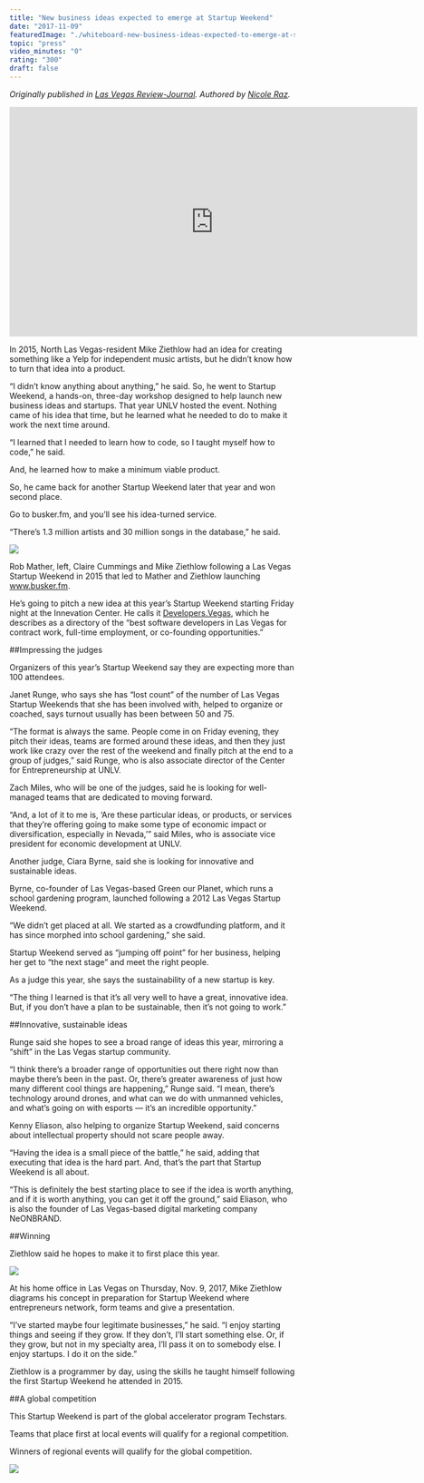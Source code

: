 ```yaml
---
title: "New business ideas expected to emerge at Startup Weekend"
date: "2017-11-09"
featuredImage: "./whiteboard-new-business-ideas-expected-to-emerge-at-startup-weekend-mike-zetlow.jpg"
topic: "press"
video_minutes: "0"
rating: "300"
draft: false
---
```


*Originally published in [Las Vegas Review-Journal](https://www.reviewjournal.com/business/entrepreneurs/new-business-ideas-expected-to-emerge-at-startup-weekend/). Authored by [Nicole Raz](https://twitter.com/JournalistNikki).*

<iframe width="720" height="405" src="https://www.youtube.com/embed/ZanbBDHXogY?rel=0" frameborder="0" allow="autoplay; encrypted-media" allowfullscreen></iframe>

<br/>

In 2015, North Las Vegas-resident Mike Ziethlow had an idea for creating something like a Yelp for independent music artists, but he didn’t know how to turn that idea into a product.

“I didn’t know anything about anything,” he said. So, he went to Startup Weekend, a hands-on, three-day workshop designed to help launch new business ideas and startups. That year UNLV hosted the event. Nothing came of his idea that time, but he learned what he needed to do to make it work the next time around.

“I learned that I needed to learn how to code, so I taught myself how to code,” he said.

And, he learned how to make a minimum viable product.

So, he came back for another Startup Weekend later that year and won second place.

Go to busker.fm, and you’ll see his idea-turned service.

“There’s 1.3 million artists and 30 million songs in the database,” he said.

![](busker-fm-new-business-ideas-expected-to-emerge-at-startup-weekend-mike-zetlow.jpg)

<figcaption>

Rob Mather, left, Claire Cummings and Mike Ziethlow following a Las Vegas Startup Weekend in 2015 that led to Mather and Ziethlow launching www.busker.fm.

</figcaption>

He’s going to pitch a new idea at this year’s Startup Weekend starting Friday night at the Innevation Center. He calls it [Developers.Vegas](http://developers.vegas/), which he describes as a directory of the “best software developers in Las Vegas for contract work, full-time employment, or co-founding opportunities.”

##Impressing the judges

Organizers of this year’s Startup Weekend say they are expecting more than 100 attendees.

Janet Runge, who says she has “lost count” of the number of Las Vegas Startup Weekends that she has been involved with, helped to organize or coached, says turnout usually has been between 50 and 75.

“The format is always the same. People come in on Friday evening, they pitch their ideas, teams are formed around these ideas, and then they just work like crazy over the rest of the weekend and finally pitch at the end to a group of judges,” said Runge, who is also associate director of the Center for Entrepreneurship at UNLV.

Zach Miles, who will be one of the judges, said he is looking for well-managed teams that are dedicated to moving forward.

“And, a lot of it to me is, ‘Are these particular ideas, or products, or services that they’re offering going to make some type of economic impact or diversification, especially in Nevada,’” said Miles, who is associate vice president for economic development at UNLV.

Another judge, Ciara Byrne, said she is looking for innovative and sustainable ideas.

Byrne, co-founder of Las Vegas-based Green our Planet, which runs a school gardening program, launched following a 2012 Las Vegas Startup Weekend.

“We didn’t get placed at all. We started as a crowdfunding platform, and it has since morphed into school gardening,” she said.

Startup Weekend served as “jumping off point” for her business, helping her get to “the next stage” and meet the right people.

As a judge this year, she says the sustainability of a new startup is key.

“The thing I learned is that it’s all very well to have a great, innovative idea. But, if you don’t have a plan to be sustainable, then it’s not going to work.”

##Innovative, sustainable ideas

Runge said she hopes to see a broad range of ideas this year, mirroring a “shift” in the Las Vegas startup community.

“I think there’s a broader range of opportunities out there right now than maybe there’s been in the past. Or, there’s greater awareness of just how many different cool things are happening,” Runge said. “I mean, there’s technology around drones, and what can we do with unmanned vehicles, and what’s going on with esports — it’s an incredible opportunity.”

Kenny Eliason, also helping to organize Startup Weekend, said concerns about intellectual property should not scare people away.

“Having the idea is a small piece of the battle,” he said, adding that executing that idea is the hard part. And, that’s the part that Startup Weekend is all about.

“This is definitely the best starting place to see if the idea is worth anything, and if it is worth anything, you can get it off the ground,” said Eliason, who is also the founder of Las Vegas-based digital marketing company NeONBRAND.

##Winning

Ziethlow said he hopes to make it to first place this year.

![](cat-new-business-ideas-expected-to-emerge-at-startup-weekend-mike-zetlow.jpg)

<figcaption>

At his home office in Las Vegas on Thursday, Nov. 9, 2017, Mike Ziethlow diagrams his concept in preparation for Startup Weekend where entrepreneurs network, form teams and give a presentation.

</figcaption>

“I’ve started maybe four legitimate businesses,” he said. “I enjoy starting things and seeing if they grow. If they don’t, I’ll start something else. Or, if they grow, but not in my specialty area, I’ll pass it on to somebody else. I enjoy startups. I do it on the side.”


Ziethlow is a programmer by day, using the skills he taught himself following the first Startup Weekend he attended in 2015.

##A global competition

This Startup Weekend is part of the global accelerator program Techstars.

Teams that place first at local events will qualify for a regional competition.

Winners of regional events will qualify for the global competition.

![](infographic-new-business-ideas-expected-to-emerge-at-startup-weekend-mike-zetlow.jpg)

